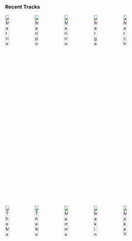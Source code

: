 ### Recent Tracks
[<img src='https://lastfm.freetls.fastly.net/i/u/300x300/d31917a2ba35f032de8c81dcdbe32e42.png' width='16%' height='16%' alt='Married In Vegas'>](https://www.last.fm/music/the%2bvamps/_/married%2bin%2bvegas)&nbsp;&nbsp;&nbsp;&nbsp;[<img src='https://lastfm.freetls.fastly.net/i/u/300x300/4be3d6e538338f545206c5e9e4ab50a9.png' width='16%' height='16%' alt='Mariposa'>](https://www.last.fm/music/peach%2btree%2brascals/_/mariposa)&nbsp;&nbsp;&nbsp;&nbsp;[<img src='https://lastfm.freetls.fastly.net/i/u/300x300/c89ec9148bef335a31d9816a1fc760c5.png' width='16%' height='16%' alt='Marinade'>](https://www.last.fm/music/dope%2blemon/_/marinade)&nbsp;&nbsp;&nbsp;&nbsp;[<img src='https://lastfm.freetls.fastly.net/i/u/300x300/ecf63b9458c1460aab5ec87b02924309.png' width='16%' height='16%' alt='Margaritaville'>](https://www.last.fm/music/jimmy%2bbuffett/_/margaritaville)&nbsp;&nbsp;&nbsp;&nbsp;[<img src='https://lastfm.freetls.fastly.net/i/u/300x300/cf85ae66421144c5c4294b242443d302.png' width='16%' height='16%' alt='March: Hills to Climb'>](https://www.last.fm/music/tim%2bmyers/_/march%253a%2bhills%2bto%2bclimb)&nbsp;&nbsp;&nbsp;&nbsp;<br>[<img src='https://lastfm.freetls.fastly.net/i/u/300x300/f25532a6dbb470caaf9fba23bd9abe71.png' width='16%' height='16%' alt='The Man'>](https://www.last.fm/music/taylor%2bswift/_/the%2bman)&nbsp;&nbsp;&nbsp;&nbsp;[<img src='https://lastfm.freetls.fastly.net/i/u/300x300/f25532a6dbb470caaf9fba23bd9abe71.png' width='16%' height='16%' alt='The Man'>](https://www.last.fm/music/taylor%2bswift/_/the%2bman)&nbsp;&nbsp;&nbsp;&nbsp;[<img src='https://lastfm.freetls.fastly.net/i/u/300x300/929f961574d7444ac439f0da85c211ea.png' width='16%' height='16%' alt='Mamma Mia'>](https://www.last.fm/music/abba/_/mamma%2bmia)&nbsp;&nbsp;&nbsp;&nbsp;[<img src='https://lastfm.freetls.fastly.net/i/u/300x300/f0090d30740137d21811788f6c1f0b05.png' width='16%' height='16%' alt='Making Do'>](https://www.last.fm/music/lake%2bstreet%2bdive/_/making%2bdo)&nbsp;&nbsp;&nbsp;&nbsp;[<img src='https://lastfm.freetls.fastly.net/i/u/300x300/3a4ce8b23ad77fec01867e31b9f97ba1.png' width='16%' height='16%' alt='Make Your Mind Up'>](https://www.last.fm/music/moon%2btaxi/_/make%2byour%2bmind%2bup)&nbsp;&nbsp;&nbsp;&nbsp;<br>